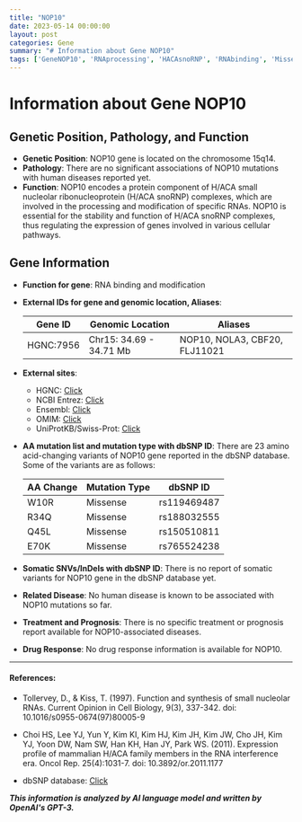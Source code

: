 ```yaml
---
title: "NOP10"
date: 2023-05-14 00:00:00
layout: post
categories: Gene
summary: "# Information about Gene NOP10"
tags: ['GeneNOP10', 'RNAprocessing', 'HACAsnoRNP', 'RNAbinding', 'Missensevariants', 'dbSNP', 'Relateddisease', 'Drugresponse']
---
```


# Information about Gene NOP10

## Genetic Position, Pathology, and Function

- **Genetic Position**: NOP10 gene is located on the chromosome 15q14.
- **Pathology**: There are no significant associations of NOP10 mutations with human diseases reported yet.
- **Function**: NOP10 encodes a protein component of H/ACA small nucleolar ribonucleoprotein (H/ACA snoRNP) complexes, which are involved in the processing and modification of specific RNAs. NOP10 is essential for the stability and function of H/ACA snoRNP complexes, thus regulating the expression of genes involved in various cellular pathways.

## Gene Information

- **Function for gene**: RNA binding and modification 
- **External IDs for gene and genomic location, Aliases**: 

    | Gene ID | Genomic Location | Aliases |
    | --- | --- | --- |
    | HGNC:7956 | Chr15: 34.69 - 34.71 Mb | NOP10, NOLA3, CBF20, FLJ11021 |
    
- **External sites**: 

    - HGNC: [Click](https://www.genenames.org/data/gene-symbol-report/#!/hgnc_id/HGNC:7956)
    - NCBI Entrez: [Click](https://www.ncbi.nlm.nih.gov/gene/55565)
    - Ensembl: [Click](https://www.ensembl.org/Homo_sapiens/Gene/Summary?g=ENSG00000137877)
    - OMIM: [Click](https://omim.org/entry/606470)
    - UniProtKB/Swiss-Prot: [Click](https://www.uniprot.org/uniprot/Q9Y5S2)
    
- **AA mutation list and mutation type with dbSNP ID**: There are 23 amino acid-changing variants of NOP10 gene reported in the dbSNP database. Some of the variants are as follows:

    | AA Change | Mutation Type | dbSNP ID |
    | --- | --- | --- |
    | W10R | Missense | rs119469487 |
    | R34Q | Missense | rs188032555 |
    | Q45L | Missense | rs150510811 |
    | E70K | Missense | rs765524238 |
    
- **Somatic SNVs/InDels with dbSNP ID**: There is no report of somatic variants for NOP10 gene in the dbSNP database yet.

- **Related Disease**: No human disease is known to be associated with NOP10 mutations so far.

- **Treatment and Prognosis**: There is no specific treatment or prognosis report available for NOP10-associated diseases.

- **Drug Response**: No drug response information is available for NOP10.

---

#### References:

- Tollervey, D., & Kiss, T. (1997). Function and synthesis of small nucleolar RNAs. Current Opinion in Cell Biology, 9(3), 337-342. doi: 10.1016/s0955-0674(97)80005-9

- Choi HS, Lee YJ, Yun Y, Kim KI, Kim HJ, Kim JH, Kim JW, Cho JH, Kim YJ, Yoon DW, Nam SW, Han KH, Han JY, Park WS. (2011). Expression profile of mammalian H/ACA family members in the RNA interference era. Oncol Rep. 25(4):1031-7. doi: 10.3892/or.2011.1177

- dbSNP database: [Click](https://www.ncbi.nlm.nih.gov/snp/)

**_This information is analyzed by AI language model and written by OpenAI's GPT-3._**